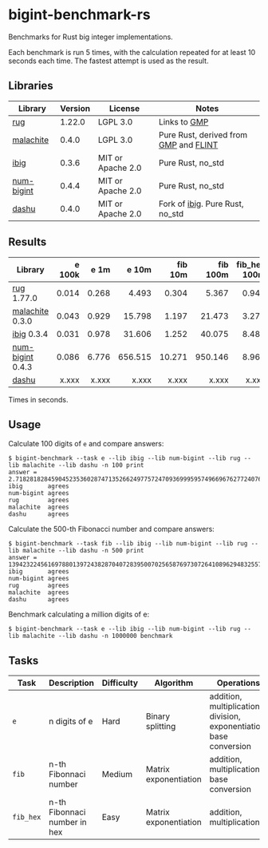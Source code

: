 # bigint-benchmark-rs

Benchmarks for Rust big integer implementations.

Each benchmark is run 5 times, with the calculation repeated for at least 10 seconds each time.
The fastest attempt is used as the result.

## Libraries

| Library                                               | Version | License  | Notes                                                  |
| --------------                                        | ------- | -------- | ------                                                 |
| [rug](https://crates.io/crates/rug)                   | 1.22.0  | LGPL 3.0 | Links to [GMP](https://gmplib.org/)                    |
| [malachite](https://crates.io/crates/malachite)       | 0.4.0   | LGPL 3.0 | Pure Rust, derived from [GMP](https://gmplib.org) and [FLINT](https://www.flintlib.org/) |
| [ibig](https://crates.io/crates/ibig)                 | 0.3.6   | MIT or Apache 2.0 | Pure Rust, no_std                            |
| [num-bigint](https://crates.io/crates/num-bigint)     | 0.4.4   | MIT or Apache 2.0 | Pure Rust, no_std                            |
| [dashu](https://crates.io/crates/dashu)               | 0.4.0   | MIT or Apache 2.0 | Fork of [ibig](https://crates.io/crates/ibig). Pure Rust, no_std             |


## Results

| Library                                               | e 100k | e 1m   |  e 10m   | fib 10m | fib 100m | fib_hex 100m |
| --------------                                        | ----:  | -----: | -------: | ------: | -------: | -----------: |
| [rug](https://crates.io/crates/rug) 1.77.0            | 0.014  |  0.268 |    4.493 | 0.304   | 5.367    | 0.949        |
| [malachite](https://crates.io/crates/malachite) 0.3.0 | 0.043  |  0.929 |   15.798 | 1.197   | 21.473   | 3.270        |
| [ibig](https://crates.io/crates/ibig) 0.3.4           | 0.031  |  0.978 |   31.606 | 1.252   | 40.075   | 8.485        |
| [num-bigint](https://crates.io/crates/num-bigint) 0.4.3 | 0.086  |  6.776 |  656.515 | 10.271  | 950.146  | 8.967        |
| [dashu](https://crates.io/crates/dashu)               | x.xxx  |  x.xxx |    x.xxx |  x.xxx  |   x.xxx  | x.xxx        |

Times in seconds.

## Usage

Calculate 100 digits of `e` and compare answers:
```
$ bigint-benchmark --task e --lib ibig --lib num-bigint --lib rug --lib malachite --lib dashu -n 100 print                                             
answer = 2.718281828459045235360287471352662497757247093699959574966967627724076630353547594571382178525166427
ibig       agrees
num-bigint agrees
rug        agrees
malachite  agrees
dashu      agrees
```

Calculate the 500-th Fibonacci number and compare answers:
```
$ bigint-benchmark --task fib --lib ibig --lib num-bigint --lib rug --lib malachite --lib dashu -n 500 print                                            
answer = 139423224561697880139724382870407283950070256587697307264108962948325571622863290691557658876222521294125
ibig       agrees
num-bigint agrees
rug        agrees
malachite  agrees
dashu      agrees
```

Benchmark calculating a million digits of e:
```
$ bigint-benchmark --task e --lib ibig --lib num-bigint --lib rug --lib malachite --lib dashu -n 1000000 benchmark
```

## Tasks

| Task      | Description                   | Difficulty | Algorithm             | Operations |
| ----      | ---------                     | ---------- | ---------             | ---------- |
| `e`       | n digits of e                 | Hard       | Binary splitting      | addition, multiplication, division, exponentiation, base conversion |
| `fib`     | n-th Fibonnaci number         | Medium     | Matrix exponentiation | addition, multiplication, base conversion |
| `fib_hex` | n-th Fibonnaci number in hex  | Easy       | Matrix exponentiation | addition, multiplication |
